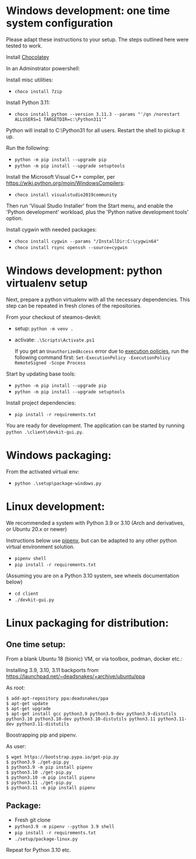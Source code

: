
# Windows development: one time system configuration

Please adapt these instructions to your setup. The steps outlined here were tested to work.

Install [Chocolatey](https://chocolatey.org)

In an Adminstrator powershell:

Install misc utilities:

- `choco install 7zip`

Install Python 3.11:

- `choco install python --version 3.11.3 --params "'/qn /norestart ALLUSERS=1 TARGETDIR=c:\Python311'"`

Python will install to C:\Python31 for all users. Restart the shell to pickup it up.

Run the following:

- `python -m pip install --upgrade pip`
- `python -m pip install --upgrade setuptools`

Install the Microsoft Visual C++ compiler, per https://wiki.python.org/moin/WindowsCompilers:

- `choco install visualstudio2019community`

Then run 'Visual Studio Installer' from the Start menu, and enable the 'Python development' workload, plus the 'Python native development tools' option.

Install cygwin with needed packages:

- `choco install cygwin --params "/InstallDir:C:\cygwin64"`
- `choco install rsync openssh --source=cygwin`

# Windows development: python virtualenv setup

Next, prepare a python virtualenv with all the necessary dependencies. This step can be repeated in fresh clones of the repositories.

From your checkout of steamos-devkit:

- setup: `python -m venv .`
- activate: `.\Scripts\Activate.ps1`

    If you get an `UnauthorizedAccess` error due to [execution policies](https://docs.microsoft.com/en-us/powershell/module/microsoft.powershell.core/about/about_execution_policies), run the following command first: `Set-ExecutionPolicy -ExecutionPolicy RemoteSigned -Scope Process`

Start by updating base tools:

- `python -m pip install --upgrade pip`
- `python -m pip install --upgrade setuptools`

Install project dependencies:

- `pip install -r requirements.txt`

You are ready for development. The application can be started by running `python .\client\devkit-gui.py`.

# Windows packaging:

From the activated virtual env:

- `python .\setup\package-windows.py`

# Linux development:

We recommended a system with Python 3.9 or 3.10 (Arch and derivatives, or Ubuntu 20.x or newer)

Instructions below use [pipenv](https://pipenv.pypa.io/en/latest/), but can be adapted to any other python virtual environment solution.

- `pipenv shell`
- `pip install -r requirements.txt`

(Assuming you are on a Python 3.10 system, see wheels documentation below)

- `cd client`
- `./devkit-gui.py`

# Linux packaging for distribution:

## One time setup:

From a blank Ubuntu 18 (bionic) VM, or via toolbox, podman, docker etc.:

Installing 3.9, 3.10, 3.11 backports from https://launchpad.net/~deadsnakes/+archive/ubuntu/ppa

As root:

```text
$ add-apt-repository ppa:deadsnakes/ppa
$ apt-get update
$ apt-get upgrade
$ apt-get install gcc python3.9 python3.9-dev python3.9-distutils python3.10 python3.10-dev python3.10-distutils python3.11 python3.11-dev python3.11-distutils
```

Boostrapping pip and pipenv.

As user:

```text
$ wget https://bootstrap.pypa.io/get-pip.py
$ python3.9 ./get-pip.py
$ python3.9 -m pip install pipenv
$ python3.10 ./get-pip.py
$ python3.10 -m pip install pipenv
$ python3.11 ./get-pip.py
$ python3.11 -m pip install pipenv
```

## Package:

- Fresh git clone
- `python3.9 -m pipenv --python 3.9 shell`
- `pip install -r requirements.txt`
- `./setup/package-linux.py`

Repeat for Python 3.10 etc.
